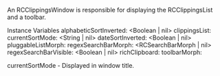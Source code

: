 An RCClippingsWindow is responsible for displaying the RCClippingsList and a toolbar.

Instance Variables
	alphabeticSortInverted:		<Boolean | nil>
	clippingsList:				<RCClippingsList>
	currentSortMode:			<String | nil>
	dateSortInverted:			<Boolean | nil>
	pluggableListMorph:		<RCPluggableListMorph>
	regexSearchBarMorph:		<RCSearchBarMorph | nil>
	regexSearchBarVisible:		<Boolean | nil>
	richClipboard:				<RichClipboard>
	toolbarMorph:				<PluggablePanelMorph>

currentSortMode
	- Displayed in window title.
